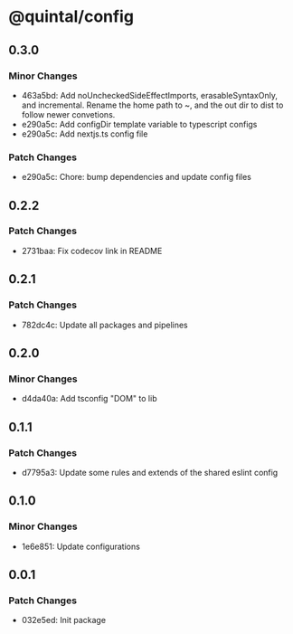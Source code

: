 # @quintal/config

## 0.3.0

### Minor Changes

- 463a5bd: Add noUncheckedSideEffectImports, erasableSyntaxOnly, and incremental. Rename the home path to ~, and the out dir to dist to follow newer convetions.
- e290a5c: Add configDir template variable to typescript configs
- e290a5c: Add nextjs.ts config file

### Patch Changes

- e290a5c: Chore: bump dependencies and update config files

## 0.2.2

### Patch Changes

- 2731baa: Fix codecov link in README

## 0.2.1

### Patch Changes

- 782dc4c: Update all packages and pipelines

## 0.2.0

### Minor Changes

- d4da40a: Add tsconfig "DOM" to lib

## 0.1.1

### Patch Changes

- d7795a3: Update some rules and extends of the shared eslint config

## 0.1.0

### Minor Changes

- 1e6e851: Update configurations

## 0.0.1

### Patch Changes

- 032e5ed: Init package
